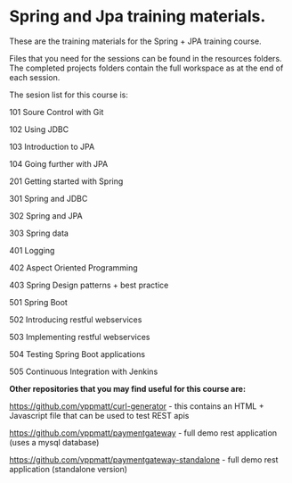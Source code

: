 # Spring and Jpa training materials.

These are the training materials for the Spring + JPA training course.

Files that you need for the sessions can be found in the resources folders. The completed projects folders contain the full workspace as at the end of each session.

The sesion list for this course is:

101	Soure Control with Git

102 Using JDBC

103 Introduction to JPA

104 Going further with JPA


201 Getting started with Spring


301 Spring and JDBC

302 Spring and JPA

303 Spring data


401 Logging

402 Aspect Oriented Programming

403 Spring Design patterns + best practice 


501 Spring Boot

502 Introducing restful webservices

503 Implementing restful webservices

504 Testing Spring Boot applications

505 Continuous Integration with Jenkins



**Other repositories that you may find useful for this course are:**

https://github.com/vppmatt/curl-generator  - this contains an HTML + Javascript file that can be used to test REST apis

https://github.com/vppmatt/paymentgateway - full demo rest application (uses a mysql database)

https://github.com/vppmatt/paymentgateway-standalone - full demo rest application (standalone version)
